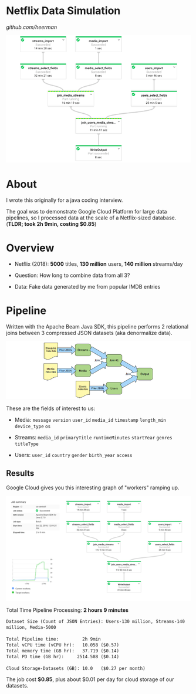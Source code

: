 # Netflix Data Simulation
*github.com/heerman*


![ETL Pipeline Diagram](images/dateflow-graph-inprog.png)


# About

I wrote this originally for a java coding interview.

The goal was to demonstrate Google Cloud Platform for large data pipelines, so I processed data at the scale of a Netflix-sized database. (**TLDR; took 2h 9min, costing $0.85**)


# Overview

* Netflix (2018): **5000** titles, **130 million** users, **140 million** streams/day

* Question: How long to combine data from all 3?

* Data: Fake data generated by me from popular IMDB entries


# Pipeline

Written with the Apache Beam Java SDK, this pipeline performs 2 relational joins between 3 compressed JSON datasets (aka denormalize data).

![ETL Pipeline Diagram](images/pipeline-diagram-v3.png)


These are the fields of interest to us:

* Media: `message` `version` `user_id` `media_id` `timestamp` `length_min` `device_type` `os`

* Streams: `media_id` `primaryTitle` `runtimeMinutes` `startYear` `genres` `titleType`

* Users: `user_id` `country` `gender` `birth_year` `access`


## Results

Google Cloud gives you this interesting graph of "workers" ramping up.

![Dataflow Graph](images/dataflow-graph-130mill-with-workers.png)


Total Time Pipeline Processing: **2 hours 9 minutes**


```
Dataset Size (Count of JSON Entries): Users-130 million, Streams-140 million, Media-5000

Total Pipeline time:         2h 9min
Total vCPU time (vCPU hr):   10.058 ($0.57)
Total memory time (GB hr):   37.719 ($0.14)
Total PD time (GB hr):     2514.588 ($0.14)

Cloud Storage-Datasets (GB): 10.0   ($0.27 per month)
```

The job cost **$0.85**, plus about $0.01 per day for cloud storage of our datasets.
